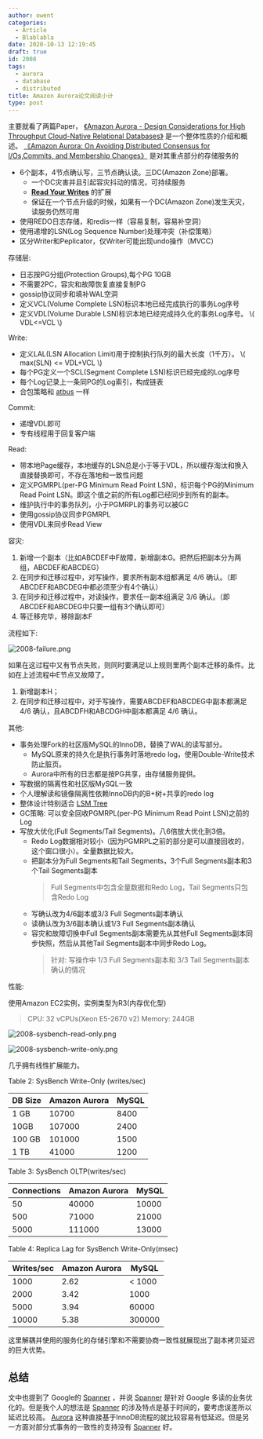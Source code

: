 ```yaml
---
author: owent
categories:
  - Article
  - Blablabla
date: 2020-10-13 12:19:45
draft: true
id: 2008
tags: 
  - aurora
  - database
  - distributed
title: Amazon Aurora论文阅读小计
type: post
---
```



主要就看了两篇Paper， [《Amazon Aurora - Design Considerations for High Throughput Cloud-Native Relational Databases》][1] 是一个整体性质的介绍和概述。 [《Amazon Aurora: On Avoiding Distributed Consensus for I/Os,Commits, and Membership Changes》][6] 是对其重点部分的存储服务的

+ 6个副本，4节点确认写，三节点确认读。三DC(Amazon Zone)部署。
  + 一个DC灾害并且引起容灾抖动的情况，可持续服务
  + [**Read Your Writes**][2] 的扩展
  + 保证在一个节点升级的时候，如果有一个DC(Amazon Zone)发生天灾，读服务仍然可用
+ 使用REDO日志存储，和redis一样（容易复制，容易补空洞）
+ 使用递增的LSN(Log Sequence Number)处理冲突（补偿策略）
+ 区分Writer和Peplicator，仅Writer可能出现undo操作（MVCC）

存储层:

+ 日志按PG分组(Protection  Groups),每个PG 10GB
+ 不需要2PC，容灾和故障恢复直接复制PG
+ gossip协议同步和填补WAL空洞
+ 定义VCL(Volume Complete LSN)标识本地已经完成执行的事务Log序号
+ 定义VDL(Volume Durable LSN)标识本地已经完成持久化的事务Log序号。 \\\( VDL<=VCL \\\)

Write:

+ 定义LAL(LSN  Allocation  Limit)用于控制执行队列的最大长度（1千万）。 \\\( max(SLN) <= VDL+VCL \\\)
+ 每个PG定义一个SCL(Segment  Complete  LSN)标识已经完成的Log序号
+ 每个Log记录上一条同PG的Log索引，构成链表
+ 合包策略和 [atbus][7] 一样


Commit:

+ 递增VDL即可
+ 专有线程用于回复客户端

Read:

+ 带本地Page缓存，本地缓存的LSN总是小于等于VDL，所以缓存淘汰和换入直接替换即可，不存在落地和一致性问题
+ 定义PGMRPL(per-PG Minimum Read Point LSN)，标识每个PG的Minimum  Read  Point  LSN。即这个值之前的所有Log都已经同步到所有的副本。
+ 维护执行中的事务队列，小于PGMRPL的事务可以被GC
+ 使用gossip协议同步PGMRPL
+ 使用VDL来同步Read View

容灾:

1. 新增一个副本（比如ABCDEF中F故障，新增副本G。把然后把副本分为两组，ABCDEF和ABCDEG）
2. 在同步和迁移过程中，对写操作，要求所有副本组都满足 4/6 确认。（即ABCDEF和ABCDEG中都必须至少有4个确认）
3. 在同步和迁移过程中，对读操作，要求任一副本组满足 3/6 确认。（即ABCDEF和ABCDEG中只要一组有3个确认即可）
4. 等迁移完毕，移除副本F

流程如下:

![2008-failure.png](2008-failure.png)

如果在这过程中又有节点失败，则同时要满足以上规则里两个副本迁移的条件。比如在上述流程中E节点又故障了。

1. 新增副本H；
2. 在同步和迁移过程中，对于写操作，需要ABCDEF和ABCDEG中副本都满足 4/6 确认，且ABCDFH和ABCDGH中副本都满足 4/6 确认。

其他:

+ 事务处理Fork的社区版MySQL的InnoDB，替换了WAL的读写部分。
  + MySQL原来的持久化是执行事务时落地redo log，使用Double-Write技术防止脏页。
  + Aurora中所有的日志都是按PG共享，由存储服务提供。
+ 写数据的隔离性和社区版MySQL一致
+ 个人理解读和镜像隔离性依赖InnoDB内的B+树+共享的redo log
+ 整体设计特别适合 [LSM Tree][5]
+ GC策略: 可以安全回收PGMRPL(per-PG Minimum Read Point LSN)之前的Log
+ 写放大优化(Full Segments/Tail Segments)。八6倍放大优化到3倍。
  + Redo Log数据相对较小（因为PGMRPL之前的部分是可以直接回收的，这个窗口很小）。全量数据比较大。
  + 把副本分为Full Segments和Tail Segments，3个Full Segments副本和3个Tail Segments副本
    > Full Segments中包含全量数据和Redo Log，Tail Segments只包含Redo Log
  + 写确认改为4/6副本或3/3 Full Segments副本确认
  + 读确认改为3/6副本确认或1/3 Full Segments副本确认
  + 容灾和故障切换中Full Segments副本需要先从其他Full Segments副本同步快照，然后从其他Tail Segments副本中同步Redo Log。
    > 针对: 写操作中 1/3 Full Segments副本和 3/3 Tail Segments副本确认的情况

性能:

使用Amazon EC2实例，实例类型为R3(内存优化型)

> CPU: 32 vCPUs(Xeon E5-2670 v2)
> Memory: 244GB

![2008-sysbench-read-only.png](2008-sysbench-read-only.png)

![2008-sysbench-write-only.png](2008-sysbench-write-only.png)

几乎拥有线性扩展能力。

Table 2: SysBench Write-Only (writes/sec)

| DB Size | Amazon Aurora | MySQL |
|---------|---------------|--------|
| 1 GB    | 10700         | 8400  |
| 10GB    | 107000        | 2400  |
| 100 GB  | 101000        | 1500  |
| 1 TB    | 41000         | 1200  |

Table 3: SysBench OLTP(writes/sec)

| Connections | Amazon Aurora | MySQL  |
|-------------|---------------|--------|
| 50          | 40000         | 10000  |
| 500         | 71000         | 21000  |
| 5000        | 111000        | 13000  |

Table 4: Replica Lag for SysBench Write-Only(msec)

| Writes/sec | Amazon Aurora | MySQL  |
|------------|---------------|--------|
| 1000       | 2.62          | < 1000 |
| 2000       | 3.42          | 1000   |
| 5000       | 3.94          | 60000  |
| 10000      | 5.38          | 300000 |

这里解耦并使用的服务化的存储引擎和不需要协商一致性就展现出了副本拷贝延迟的巨大优势。

## 总结

文中也提到了 Google的 [Spanner][4] ，并说 [Spanner][4] 是针对 Google 多读的业务优化的。但是我个人的想法是 [Spanner][4] 的涉及特点是基于时间的，要考虑误差所以延迟比较高。 [Aurora][1] 这种直接基于InnoDB流程的就比较容易有低延迟。但是另一方面对部分式事务的一致性的支持没有 [Spanner][4] 好。

[1]: https://media.amazonwebservices.com/blog/2017/aurora-design-considerations-paper.pdf
[2]: http://www.dbms2.com/2010/05/01/ryw-read-your-writes-consistency/
[3]: http://pages.cs.wisc.edu/~yxy/cs839-s20/papers/aurora-sigmod-18.pdf
[4]: https://ai.google/research/pubs/pub39966
[5]: https://en.wikipedia.org/wiki/Log-structured_merge-tree
[6]: https://dl.acm.org/doi/abs/10.1145/3183713.3196937
[7]: https://github.com/atframework/libatbus
